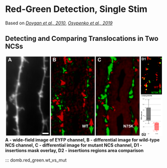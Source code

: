 Red-Green Detection, Single Stim
================================

Based on _[Dovgan et al., 2010](https://pubmed.ncbi.nlm.nih.gov/20704590/)_, _[Osypenko et al., 2019](https://doi.org/10.1016/j.nbd.2019.104529)_

## Detecting and Comparing Translocations in Two NCSs
![](pic/rg_wt_vs_mut.png)
__A - wide-field image of EYFP channel, B - differential image for wild-type NCS channel, C - differential image for mutant NCS channel, D1 - insertions mask overlay, D2 - insertions regions area comparison__

::: domb.red_green.wt_vs_mut